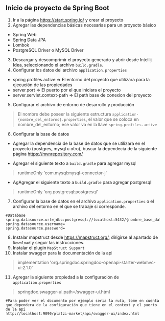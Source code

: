 ## Inicio de proyecto de Spring Boot
1. Ir a la página https://start.spring.io/ y crear el proyecto
2. Agregar las dependencias básicas necesarias para un proyecto básico
- Spring Web
- Spring Data JPA
- Lombok
- PostgreSQL Driver o MySQL Driver
3. Descargar y descomprimir el proyecto generado y abrir desde Intellij Idea, seleccionando el archivo ``build.gradle``.
4. Configurar los datos del archivo ``application.properties``
- spring.profiles.active => El entorno del proyecto que utilizara para la ejecución de las propiedades
- server.port => El puerto por el que iniciara el proyecto
- server.servlet.context-path => El path base de conexion del proyecto
5. Configurar el archivo de entorno de desarrollo y producción
>El nombre debe poseer la siguiente estructura ``application-{nombre_del_entorno}.properties``, el valor que se coloca en nombre_del_entorno; ese valor va en la llave ``spring.profiles.active``
6. Configurar la base de datos
- Agregar la dependencia de la base de datos que se utilizara en el proyecto (postgres, mysql u otro), buscar la dependecia de la siguiente página https://mvnrepository.com/
  
- Agregar el siguiente texto a ``build.gradle`` para agregar mysql
>runtimeOnly 'com.mysql:mysql-connector-j'

- AgAgregar el siguiente texto a ``build.gradle`` para agregar postgresql
>runtimeOnly 'org.postgresql:postgresql'

7. Configurar la base de datos en el archivo ``application.properties`` o el archivo del entorno en el que se trabaje si corresponde.
```properties
#Database
spring.datasource.url=jdbc:postgresql://localhost:5432/{nombre_base_datos}
spring.datasource.username=
spring.datasource.password=
```

8. Instalar mapstruct desde https://mapstruct.org/, dirigirse al apartado de ``Download`` y seguir las instrucciones.
9. Instalar el plugin ``MapStruct Support``
10. Instalar swagger para la documentación de la api
>implementation 'org.springdoc:springdoc-openapi-starter-webmvc-ui:2.1.0'
11. Agregar la siguiente propiedad a la configuración de ``application.properties``
>springdoc.swagger-ui.path=/swagger-ui.html
```properties
#Para poder ver el documento por ejemplo seria la ruta, tome en cuenta que dependera de la configuración que tiene en el context y el puerto de la api
http://localhost:9090/platzi-market/api/swagger-ui/index.html
```